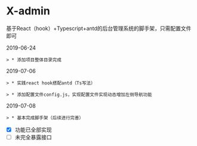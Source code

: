 # X-admin
基于React（hook）+Typescript+antd的后台管理系统的脚手架，只需配置文件即可


2019-06-24  
 
    > * 添加项目整体目录完成 
 
2019-07-06  
 
    > * 实践react hook搭配antd（Ts写法）
    
    > * 添加配置文件config.js，实现配置文件实现动态增加左侧导航功能
 
2019-07-08  
 
    > * 基本完成脚手架（后续进行完善）

- [x] 功能已全部实现
- [ ] 未完全暴露接口
